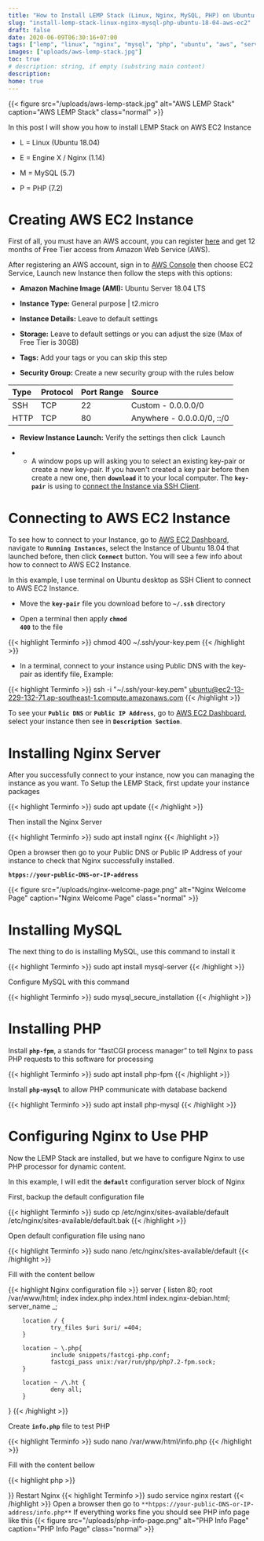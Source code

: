 ```yaml
---
title: "How to Install LEMP Stack (Linux, Nginx, MySQL, PHP) on Ubuntu 18.04 AWS EC2"
slug: "install-lemp-stack-linux-nginx-mysql-php-ubuntu-18-04-aws-ec2"
draft: false
date: 2020-06-09T06:30:16+07:00
tags: ["lemp", "linux", "nginx", "mysql", "php", "ubuntu", "aws", "server"]
images: ["uploads/aws-lemp-stack.jpg"]
toc: true
# description: string, if empty (substring main content)
description:
home: true
---
```

{{< figure src="/uploads/aws-lemp-stack.jpg" alt="AWS LEMP Stack" caption="AWS LEMP Stack" class="normal" >}}

In this post I will show you how to install LEMP Stack on AWS EC2 Instance

* L = Linux (Ubuntu 18.04)

* E = Engine X / Nginx (1.14)

* M = MySQL (5.7)

* P = PHP (7.2)

# Creating AWS EC2 Instance

First of all, you must have an AWS account, you can register [here](https://portal.aws.amazon.com/billing/signup "AWS SignUp") and get 12 months of Free Tier access from Amazon Web Service (AWS).

After registering an AWS account, sign in to [AWS Console](https://aws.amazon.com/console/ "AWS Console") then choose EC2 Service, Launch new Instance then follow the steps with this options: 

* **Amazon Machine Image (AMI):** Ubuntu Server 18.04 LTS

* **Instance Type:** General purpose | t2.micro

* **Instance Details:** Leave to default settings

* **Storage:** Leave to default settings or you can adjust the size (Max of Free Tier is 30GB)

* **Tags:** Add your tags or you can skip this step

* **Security Group:** Create a new security group with the rules below

| Type | Protocol | Port Range | Source |
| :-- | :-- | :-- | :-- |
| SSH | TCP | 22 | Custom - 0.0.0.0/0 |
| HTTP | TCP | 80 | Anywhere - 0.0.0.0/0, ::/0 |

* **Review Instance Launch:** Verify the settings then click Launch

* * A window pops up will asking you to select an existing key-pair or create a new key-pair. If you haven't created a key pair before then create a new one, then <code>**download**</code> it to your local computer. The <code>**key-pair**</code> is using to [connect the Instance via SSH Client](/2020/06/remote-ssh-cheat-sheet "Connecting to Remote SSH").

# Connecting to AWS EC2 Instance

To see how to connect to your Instance, go to [AWS EC2 Dashboard](https://console.aws.amazon.com/ec2/v2 "AWS EC2 Dashboard"), navigate to <code>**Running Instances**</code>, select the Instance of Ubuntu 18.04 that launched before, then click <code>**Connect**</code> button. You will see a few info about how to connect to AWS EC2 Instance.

In this example, I use terminal on Ubuntu desktop as SSH Client to connect to AWS EC2 Instance.

* Move the <code>**key-pair**</code> file you download before to <code>**~/.ssh**</code> directory

* Open a terminal then apply <code>**chmod 400**</code> to the file

{{< highlight Terminfo >}}
chmod 400 ~/.ssh/your-key.pem
{{< /highlight >}} 

* In a terminal, connect to your instance using Public DNS with the key-pair as identify file, Example:

{{< highlight Terminfo >}}
ssh -i "~/.ssh/your-key.pem" ubuntu@ec2-13-229-132-71.ap-southeast-1.compute.amazonaws.com
{{< /highlight >}} 

To see your <code>**Public DNS**</code>  or <code>**Public IP Address**</code>, go to [AWS EC2 Dashboard](https://console.aws.amazon.com/ec2/v2 "AWS EC2 Dashboard"), select your instance then see in <code>**Description Section**</code>.

# Installing Nginx Server

After you successfully connect to your instance, now you can managing the instance as you want. To Setup the LEMP Stack, first update your instance packages

{{< highlight Terminfo >}}
sudo apt update
{{< /highlight >}}

Then install the Nginx Server

{{< highlight Terminfo >}}
sudo apt install nginx
{{< /highlight >}}

Open a browser then go to your Public DNS or Public IP Address of your instance to check that Nginx successfully installed.

<code>**htpps://your-public-DNS-or-IP-address**</code>

{{< figure src="/uploads/nginx-welcome-page.png" alt="Nginx Welcome Page" caption="Nginx Welcome Page" class="normal" >}}

# Installing MySQL

The next thing to do is installing MySQL, use this command to install it

{{< highlight Terminfo >}}
sudo apt install mysql-server
{{< /highlight >}}

Configure MySQL with this command

{{< highlight Terminfo >}}
sudo mysql_secure_installation
{{< /highlight >}}

# Installing PHP

Install <code>**php-fpm**</code>, a stands for “fastCGI process manager” to tell Nginx to pass PHP requests to this software for processing

{{< highlight Terminfo >}}
sudo apt install php-fpm
{{< /highlight >}}

Install <code>**php-mysql**</code> to allow PHP communicate with database backend

{{< highlight Terminfo >}}
sudo apt install php-mysql
{{< /highlight >}}

# Configuring Nginx to Use PHP

Now the LEMP Stack are installed, but we have to configure Nginx to use PHP processor for dynamic content.

In this example, I will edit the <code>**default**</code> configuration server block of Nginx

First, backup the default configuration file

{{< highlight Terminfo >}}
sudo cp /etc/nginx/sites-available/default /etc/nginx/sites-available/default.bak
{{< /highlight >}}

Open default configuration file using nano

{{< highlight Terminfo >}}
sudo nano /etc/nginx/sites-available/default
{{< /highlight >}}

Fill with the content bellow

{{< highlight Nginx configuration file >}}
server {
        listen 80;
        root /var/www/html;
        index index.php index.html index.nginx-debian.html;
        server_name _;

        location / {
                try_files $uri $uri/ =404;
        }

        location ~ \.php{
                include snippets/fastcgi-php.conf;
                fastcgi_pass unix:/var/run/php/php7.2-fpm.sock;
        }

        location ~ /\.ht {
                deny all;
        }
}
{{< /highlight >}}

Create <code>**info.php**</code> file to test PHP

{{< highlight Terminfo >}}
sudo nano /var/www/html/info.php
{{< /highlight >}}

Fill with the content bellow

{{< highlight php >}}
<?php
phpinfo();
{{< /highlight >}}

Restart Nginx

{{< highlight Terminfo >}}
sudo service nginx restart
{{< /highlight >}}

Open a browser then go to <code>**htpps://your-public-DNS-or-IP-address/info.php**</code>

If everything works fine you should see PHP info page like this

{{< figure src="/uploads/php-info-page.png" alt="PHP Info Page" caption="PHP Info Page" class="normal" >}}







